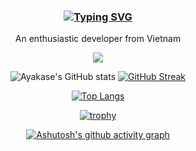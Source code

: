 <h3 align="center">

[![Typing SVG](https://readme-typing-svg.demolab.com/?lines=👋+Hi+there+-+こんにちは+-+I+am+An+:D&vCenter=true)](https://git.io/typing-svg)

</h3>
<p align="center">An enthusiastic developer from Vietnam</p>
<div align="center">

![](https://komarev.com/ghpvc/?username=ayakase&color=blue&style=for-the-badge)

![Ayakase's GitHub stats](https://github-readme-stats.vercel.app/api?username=ayakase&show_icons=true&theme=tokyonight&card_width=300) [![GitHub Streak](https://streak-stats.demolab.com?user=ayakase&theme=tokyonight&card_width=300)](https://git.io/streak-stats)

[![Top Langs](https://github-readme-stats.vercel.app/api/top-langs/?username=ayakase&layout=compact&langs_count=20&theme=tokyonight&card_width=467)](https://github.com/anuraghazra/github-readme-stats)

[![trophy](https://github-profile-trophy.vercel.app/?username=ayakase&theme=discord&title=MultiLanguage,Commits,Repositories,Stars,Experience,Followers,PullRequest,Issues)](https://github.com/ryo-ma/github-profile-trophy)

[![Ashutosh's github activity graph](https://github-readme-activity-graph.vercel.app/graph?username=ayakase&theme=github-compact&line=628edb)](https://github.com/ayakase/github-readme-activity-graph)

</div>

